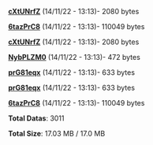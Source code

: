 [**cXtUNrfZ**](/data/cXtUNrfZ.txt) (14/11/22 - 13:13)- 2080 bytes

[**6tazPrC8**](/data/6tazPrC8.txt) (14/11/22 - 13:13)- 110049 bytes

[**cXtUNrfZ**](/data/cXtUNrfZ.txt) (14/11/22 - 13:13)- 2080 bytes

[**NybPLZM0**](/data/NybPLZM0.txt) (14/11/22 - 13:13)- 472 bytes

[**prG81eqx**](/data/prG81eqx.txt) (14/11/22 - 13:13)- 633 bytes

[**prG81eqx**](/data/prG81eqx.txt) (14/11/22 - 13:13)- 633 bytes

[**6tazPrC8**](/data/6tazPrC8.txt) (14/11/22 - 13:13)- 110049 bytes

**Total Datas**: 3011

**Total Size**: 17.03 MB / 17.0 MB